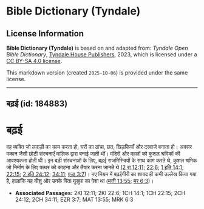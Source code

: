 # Bible Dictionary (Tyndale)

## License Information

**Bible Dictionary (Tyndale)** is based on and adapted from: _Tyndale Open Bible Dictionary_, [Tyndale House Publishers](https://tyndaleopenresources.com/), 2023, which is licensed under a [CC BY-SA 4.0 license](https://creativecommons.org/licenses/by-sa/4.0/legalcode.en).

This markdown version (created `2025-10-06`) is provided under the same license.



--------------------------------

## बढ़ई (id: 184883)

बढ़ई
====

वह व्यक्ति जो लकड़ी का काम करता हो, घरों का ढांचा, छत, खिड़कियाँ और दरवाजे बनाता हो। अक्सर मकान जैसी छोटी संरचनाएँ मालिक द्वारा बनाई जाती थीं। मंदिरों और महलों को कुशल श्रमिकों की आवश्यकता होती थी। इन बड़ी संरचनाओं के लिए, बढ़ई राजमिस्त्रियों के साथ काम करते थे, कुशल श्रमिक जो निर्माण के लिए पत्थर को काटना और तैयार करना जानते थे ([2 रा 12:11](https://ref.ly/2Kgs12:11); [22:6](https://ref.ly/2Kgs22:6); [1 इति 14:1](https://ref.ly/1Chr14:1); [22:15](https://ref.ly/1Chr22:15); [2 इति 24:12](https://ref.ly/2Chr24:12); [34:11](https://ref.ly/2Chr34:11); [एज्रा 3:7](https://ref.ly/Ezra3:7))। नए नियम में बढ़ईगीरी का शायद ही कभी उल्लेख किया गया है, हालांकि यह यीशु और उनके पिता युसुफ का पेशा था ([मत्ती 13:55](https://ref.ly/Matt13:55); [मर 6:3](https://ref.ly/Mark6:3))।

* **Associated Passages:** 2KI 12:11; 2KI 22:6; 1CH 14:1; 1CH 22:15; 2CH 24:12; 2CH 34:11; EZR 3:7; MAT 13:55; MRK 6:3

